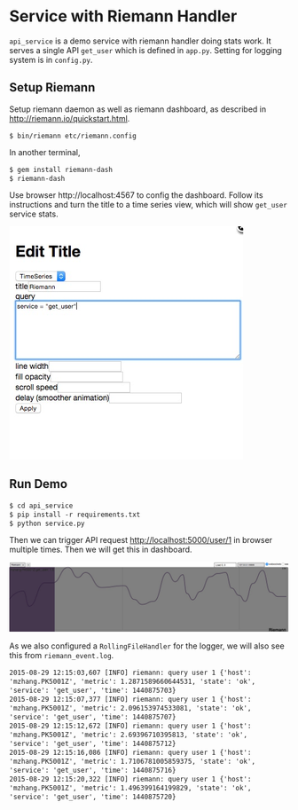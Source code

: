 
Service with Riemann Handler
============================

`api_service` is a demo service with riemann handler doing stats work. It serves a single API `get_user` which is defined in `app.py`. Setting for logging system is in `config.py`.

Setup Riemann
-------------

Setup riemann daemon as well as riemann dashboard, as described in http://riemann.io/quickstart.html.

```
$ bin/riemann etc/riemann.config
```

In another terminal,

```
$ gem install riemann-dash
$ riemann-dash
```

Use browser http://localhost:4567 to config the dashboard. Follow its instructions and turn the title to a time series view, which will show `get_user` service stats.

<img src="/doc/images/riemann_dash_config.jpg"/>


Run Demo
--------

```
$ cd api_service
$ pip install -r requirements.txt
$ python service.py
```

Then we can trigger API request [http://localhost:5000/user/1](http://localhost:5000/user/1) in browser multiple times. Then we will get this in dashboard.

<img src="/doc/images/riemann_dash_timeseries.jpg"/>

As we also configured a `RollingFileHandler` for the logger, we will also see this from `riemann_event.log`.

```
2015-08-29 12:15:03,607 [INFO] riemann: query user 1 {'host': 'mzhang.PK5001Z', 'metric': 1.2871589660644531, 'state': 'ok', 'service': 'get_user', 'time': 1440875703}
2015-08-29 12:15:07,377 [INFO] riemann: query user 1 {'host': 'mzhang.PK5001Z', 'metric': 2.096153974533081, 'state': 'ok', 'service': 'get_user', 'time': 1440875707}
2015-08-29 12:15:12,672 [INFO] riemann: query user 1 {'host': 'mzhang.PK5001Z', 'metric': 2.69396710395813, 'state': 'ok', 'service': 'get_user', 'time': 1440875712}
2015-08-29 12:15:16,086 [INFO] riemann: query user 1 {'host': 'mzhang.PK5001Z', 'metric': 1.7106781005859375, 'state': 'ok', 'service': 'get_user', 'time': 1440875716}
2015-08-29 12:15:20,322 [INFO] riemann: query user 1 {'host': 'mzhang.PK5001Z', 'metric': 1.496399164199829, 'state': 'ok', 'service': 'get_user', 'time': 1440875720}
```

